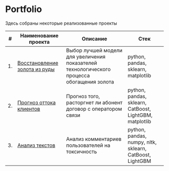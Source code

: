 # Portfolio

Здесь собраны некоторые реализованные проекты

| #    | Наименование проекта          | Описание                                                           | Стек                                                         |
| ---- | ---------------------------------------------------- | -------------------------------------------------------------------- | ------------------------------------------------------------ |
| 1.   | [Восстановление золота из руды](https://github.com/antiren/Portfolio/tree/main/Gold%20Recovery) | Выбор лучшей модели для увеличения показателей технологического процесса <br/>   обогащения золота  | python, pandas, sklearn, matplotlib       |
| 2.   | [Прогноз оттока клиентов](https://github.com/antiren/Portfolio/tree/main/Teledom%20Clients) | Прогноз того, расторгнет ли абонент <br/> договор с оператором связи | python, pandas, sklearn, CatBoost, LightGBM, matplotlib |
| 3.   | [Анализ текстов](https://github.com/antiren/Portfolio/tree/main/Toxic%20Comments) | Анализ комментариев пользователей на токсичность             | python, pandas, numpy, nltk, sklearn, CatBoost, LightGBM |
